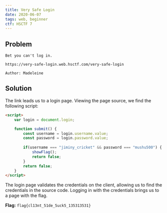 ```yaml
---
title: Very Safe Login
date: 2020-06-07
tags: web, beginner
ctf: HSCTF 7
---
```

## Problem
```
Bet you can't log in.

https://very-safe-login.web.hsctf.com/very-safe-login

Author: Madeleine
```

## Solution
The link leads us to a login page. Viewing the page source, we find the following script:
```html
<script>
    var login = document.login;

    function submit() {
        const username = login.username.value;
        const password = login.password.value;
            
        if(username === "jiminy_cricket" && password === "mushu500") {
            showFlag();
            return false;
        }
        return false;
    }
</script>
```

The login page validates the credentials on the client, allowing us to find the credentials in the source code. Logging in with the credentials brings us to a page with the flag.

**Flag:** ```flag{cl13nt_51de_5uck5_135313531}```
